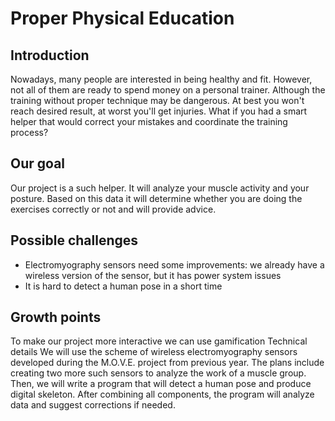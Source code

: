 # Proper Physical Education
## Introduction
Nowadays, many people are interested in being healthy and fit. However, not all of them
are ready to spend money on a personal trainer.
Although the training without proper technique may be dangerous. At best you won't
reach desired result, at worst you'll get injuries.
What if you had a smart helper that would correct your mistakes and coordinate the
training process?
## Our goal
Our project is a such helper. It will analyze your muscle activity and your posture. Based
on this data it will determine whether you are doing the exercises correctly or not and will
provide advice.
## Possible challenges
- Electromyography sensors need some improvements: we already have a wireless
version of the sensor, but it has power system issues
- It is hard to detect a human pose in a short time
## Growth points
To make our project more interactive we can use gamification
Technical details
We will use the scheme of wireless electromyography sensors developed during the
M.O.V.E. project from previous year. The plans include creating two more such sensors to
analyze the work of a muscle group. Then, we will write a program that will detect a
human pose and produce digital skeleton. After combining all components, the program
will analyze data and suggest corrections if needed.
